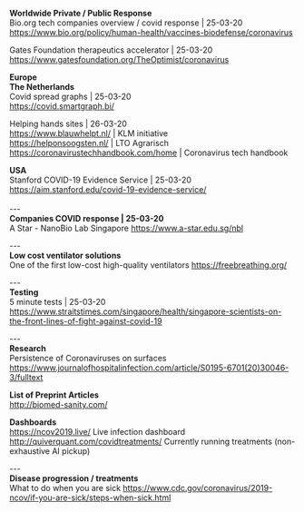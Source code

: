 <b>Worldwide Private / Public Response</b><br />
Bio.org tech companies overview / covid response | 25-03-20 <br />
https://www.bio.org/policy/human-health/vaccines-biodefense/coronavirus

Gates Foundation therapeutics accelerator | 25-03-20 <br />
https://www.gatesfoundation.org/TheOptimist/coronavirus

<b>Europe</b><br />
<b>The Netherlands</b><br />
Covid spread graphs |  25-03-20 <br />
https://covid.smartgraph.bi/

Helping hands sites | 26-03-20<br />
https://www.blauwhelpt.nl/ | KLM initiative<br />
https://helponsoogsten.nl/ | LTO Agrarisch<br />
https://coronavirustechhandbook.com/home | Coronavirus tech handbook

<b>USA</b><br />
Stanford COVID-19 Evidence Service | 25-03-20 <br />
https://aim.stanford.edu/covid-19-evidence-service/<br />
<br />
---<br />
<b>Companies COVID response | 25-03-20</b><br />
A Star - NanoBio Lab Singapore
https://www.a-star.edu.sg/nbl<br />

---<br />
<b>Low cost ventilator solutions</b><br />
One of the first low-cost high-quality ventilators
https://freebreathing.org/

---<br />
<b>Testing</b><br />
5 minute tests | 25-03-20 <br />
https://www.straitstimes.com/singapore/health/singapore-scientists-on-the-front-lines-of-fight-against-covid-19<br />

---<br/>
<b>Research</b><br />
Persistence of Coronaviruses on surfaces
https://www.journalofhospitalinfection.com/article/S0195-6701(20)30046-3/fulltext

<b>List of Preprint Articles</b><br />
http://biomed-sanity.com/

<b>Dashboards</b><br />
https://ncov2019.live/
Live infection dashboard<br />
http://quiverquant.com/covidtreatments/
Currently running treatments (non-exhaustive AI pickup)<br />

---<br/>
<b>Disease progression / treatments</b><br />
What to do when you are sick
https://www.cdc.gov/coronavirus/2019-ncov/if-you-are-sick/steps-when-sick.html
